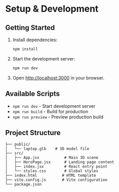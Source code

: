 # Setup & Development

## Getting Started

1. Install dependencies:
   ```bash
   npm install
   ```

2. Start the development server:
   ```bash
   npm run dev
   ```

3. Open [http://localhost:3000](http://localhost:3000) in your browser.

## Available Scripts

- `npm run dev` - Start development server
- `npm run build` - Build for production
- `npm run preview` - Preview production build

## Project Structure

```
├── public/
│   └── laptop.glb    # 3D model file
├── src/
│   ├── App.jsx           # Main 3D scene
│   ├── HeroPage.jsx      # Landing page content
│   ├── index.jsx         # React entry point
│   └── styles.css        # Global styles
├── index.html           # HTML template
├── vite.config.js       # Vite configuration
└── package.json
```